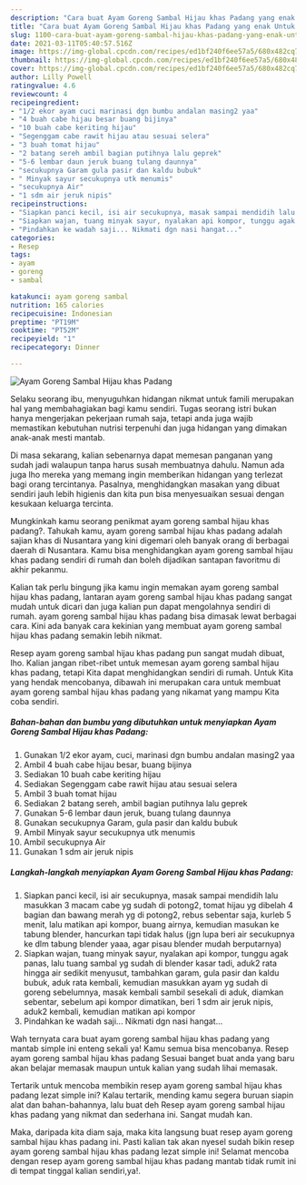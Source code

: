 ```yaml
---
description: "Cara buat Ayam Goreng Sambal Hijau khas Padang yang enak Untuk Jualan"
title: "Cara buat Ayam Goreng Sambal Hijau khas Padang yang enak Untuk Jualan"
slug: 1100-cara-buat-ayam-goreng-sambal-hijau-khas-padang-yang-enak-untuk-jualan
date: 2021-03-11T05:40:57.516Z
image: https://img-global.cpcdn.com/recipes/ed1bf240f6ee57a5/680x482cq70/ayam-goreng-sambal-hijau-khas-padang-foto-resep-utama.jpg
thumbnail: https://img-global.cpcdn.com/recipes/ed1bf240f6ee57a5/680x482cq70/ayam-goreng-sambal-hijau-khas-padang-foto-resep-utama.jpg
cover: https://img-global.cpcdn.com/recipes/ed1bf240f6ee57a5/680x482cq70/ayam-goreng-sambal-hijau-khas-padang-foto-resep-utama.jpg
author: Lilly Powell
ratingvalue: 4.6
reviewcount: 4
recipeingredient:
- "1/2 ekor ayam cuci marinasi dgn bumbu andalan masing2 yaa"
- "4 buah cabe hijau besar buang bijinya"
- "10 buah cabe keriting hijau"
- "Segenggam cabe rawit hijau atau sesuai selera"
- "3 buah tomat hijau"
- "2 batang sereh ambil bagian putihnya lalu geprek"
- "5-6 lembar daun jeruk buang tulang daunnya"
- "secukupnya Garam gula pasir dan kaldu bubuk"
- " Minyak sayur secukupnya utk menumis"
- "secukupnya Air"
- "1 sdm air jeruk nipis"
recipeinstructions:
- "Siapkan panci kecil, isi air secukupnya, masak sampai mendidih lalu masukkan 3 macam cabe yg sudah di potong2, tomat hijau yg dibelah 4 bagian dan bawang merah yg di potong2, rebus sebentar saja, kurleb 5 menit, lalu matikan api kompor, buang airnya, kemudian masukan ke tabung blender, hancurkan tapi tidak halus (jgn lupa beri air secukupnya ke dlm tabung blender yaaa, agar pisau blender mudah berputarnya)"
- "Siapkan wajan, tuang minyak sayur, nyalakan api kompor, tunggu agak panas, lalu tuang sambal yg sudah di blender kasar tadi, aduk2 rata hingga air sedikit menyusut, tambahkan garam, gula pasir dan kaldu bubuk, aduk rata kembali, kemudian masukkan ayam yg sudah di goreng sebelumnya, masak kembali sambil sesekali di aduk, diamkan sebentar, sebelum api kompor dimatikan, beri 1 sdm air jeruk nipis, aduk2 kembali, kemudian matikan api kompor"
- "Pindahkan ke wadah saji... Nikmati dgn nasi hangat..."
categories:
- Resep
tags:
- ayam
- goreng
- sambal

katakunci: ayam goreng sambal 
nutrition: 165 calories
recipecuisine: Indonesian
preptime: "PT19M"
cooktime: "PT52M"
recipeyield: "1"
recipecategory: Dinner

---
```



![Ayam Goreng Sambal Hijau khas Padang](https://img-global.cpcdn.com/recipes/ed1bf240f6ee57a5/680x482cq70/ayam-goreng-sambal-hijau-khas-padang-foto-resep-utama.jpg)

Selaku seorang ibu, menyuguhkan hidangan nikmat untuk famili merupakan hal yang membahagiakan bagi kamu sendiri. Tugas seorang istri bukan hanya mengerjakan pekerjaan rumah saja, tetapi anda juga wajib memastikan kebutuhan nutrisi terpenuhi dan juga hidangan yang dimakan anak-anak mesti mantab.

Di masa  sekarang, kalian sebenarnya dapat memesan panganan yang sudah jadi walaupun tanpa harus susah membuatnya dahulu. Namun ada juga lho mereka yang memang ingin memberikan hidangan yang terlezat bagi orang tercintanya. Pasalnya, menghidangkan masakan yang dibuat sendiri jauh lebih higienis dan kita pun bisa menyesuaikan sesuai dengan kesukaan keluarga tercinta. 



Mungkinkah kamu seorang penikmat ayam goreng sambal hijau khas padang?. Tahukah kamu, ayam goreng sambal hijau khas padang adalah sajian khas di Nusantara yang kini digemari oleh banyak orang di berbagai daerah di Nusantara. Kamu bisa menghidangkan ayam goreng sambal hijau khas padang sendiri di rumah dan boleh dijadikan santapan favoritmu di akhir pekanmu.

Kalian tak perlu bingung jika kamu ingin memakan ayam goreng sambal hijau khas padang, lantaran ayam goreng sambal hijau khas padang sangat mudah untuk dicari dan juga kalian pun dapat mengolahnya sendiri di rumah. ayam goreng sambal hijau khas padang bisa dimasak lewat berbagai cara. Kini ada banyak cara kekinian yang membuat ayam goreng sambal hijau khas padang semakin lebih nikmat.

Resep ayam goreng sambal hijau khas padang pun sangat mudah dibuat, lho. Kalian jangan ribet-ribet untuk memesan ayam goreng sambal hijau khas padang, tetapi Kita dapat menghidangkan sendiri di rumah. Untuk Kita yang hendak mencobanya, dibawah ini merupakan cara untuk membuat ayam goreng sambal hijau khas padang yang nikamat yang mampu Kita coba sendiri.

<!--inarticleads1-->

##### Bahan-bahan dan bumbu yang dibutuhkan untuk menyiapkan Ayam Goreng Sambal Hijau khas Padang:

1. Gunakan 1/2 ekor ayam, cuci, marinasi dgn bumbu andalan masing2 yaa
1. Ambil 4 buah cabe hijau besar, buang bijinya
1. Sediakan 10 buah cabe keriting hijau
1. Sediakan Segenggam cabe rawit hijau atau sesuai selera
1. Ambil 3 buah tomat hijau
1. Sediakan 2 batang sereh, ambil bagian putihnya lalu geprek
1. Gunakan 5-6 lembar daun jeruk, buang tulang daunnya
1. Gunakan secukupnya Garam, gula pasir dan kaldu bubuk
1. Ambil  Minyak sayur secukupnya utk menumis
1. Ambil secukupnya Air
1. Gunakan 1 sdm air jeruk nipis




<!--inarticleads2-->

##### Langkah-langkah menyiapkan Ayam Goreng Sambal Hijau khas Padang:

1. Siapkan panci kecil, isi air secukupnya, masak sampai mendidih lalu masukkan 3 macam cabe yg sudah di potong2, tomat hijau yg dibelah 4 bagian dan bawang merah yg di potong2, rebus sebentar saja, kurleb 5 menit, lalu matikan api kompor, buang airnya, kemudian masukan ke tabung blender, hancurkan tapi tidak halus (jgn lupa beri air secukupnya ke dlm tabung blender yaaa, agar pisau blender mudah berputarnya)
1. Siapkan wajan, tuang minyak sayur, nyalakan api kompor, tunggu agak panas, lalu tuang sambal yg sudah di blender kasar tadi, aduk2 rata hingga air sedikit menyusut, tambahkan garam, gula pasir dan kaldu bubuk, aduk rata kembali, kemudian masukkan ayam yg sudah di goreng sebelumnya, masak kembali sambil sesekali di aduk, diamkan sebentar, sebelum api kompor dimatikan, beri 1 sdm air jeruk nipis, aduk2 kembali, kemudian matikan api kompor
1. Pindahkan ke wadah saji... Nikmati dgn nasi hangat...




Wah ternyata cara buat ayam goreng sambal hijau khas padang yang mantab simple ini enteng sekali ya! Kamu semua bisa mencobanya. Resep ayam goreng sambal hijau khas padang Sesuai banget buat anda yang baru akan belajar memasak maupun untuk kalian yang sudah lihai memasak.

Tertarik untuk mencoba membikin resep ayam goreng sambal hijau khas padang lezat simple ini? Kalau tertarik, mending kamu segera buruan siapin alat dan bahan-bahannya, lalu buat deh Resep ayam goreng sambal hijau khas padang yang nikmat dan sederhana ini. Sangat mudah kan. 

Maka, daripada kita diam saja, maka kita langsung buat resep ayam goreng sambal hijau khas padang ini. Pasti kalian tak akan nyesel sudah bikin resep ayam goreng sambal hijau khas padang lezat simple ini! Selamat mencoba dengan resep ayam goreng sambal hijau khas padang mantab tidak rumit ini di tempat tinggal kalian sendiri,ya!.

